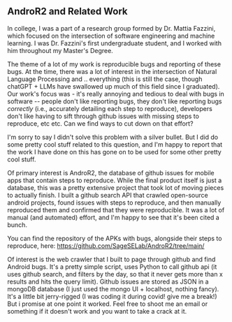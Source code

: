## AndroR2 and Related Work

In college, I was a part of a research group formed by Dr. Mattia Fazzini, which focused on the intersection of software engineering and machine learning. I was Dr. Fazzini's first undergraduate student, and I worked with him throughout my Master's Degree.

The theme of a lot of my work is reproducible bugs and reporting of these bugs. At the time, there was a lot of interest in the intersection of Natural Language Processing and .. everything (this is still the case, though chatGPT + LLMs have swallowed up much of this field since I graduated). Our work's focus was - it's really annoying and tedious to deal with bugs in software -- people don't like reporting bugs, they don't like reporting bugs *correctly* (i.e., accurately detailing each step to reproduce), developers don't like having to sift through github issues with missing steps to reproduce, etc etc. Can we find ways to cut down on that effort?

I'm sorry to say I didn't solve this problem with a silver bullet. But I did do some pretty cool stuff related to this question, and I'm happy to report that the work I have done on this has gone on to be used for some other pretty cool stuff.

Of primary interest is AndroR2, the database of github issues for mobile apps that contain steps to reproduce. While the final product itself is just a database, this was a pretty extensive project that took lot of moving pieces to actually finish. I built a github search API that crawled open-source android projects, found issues with steps to reproduce, and then manually reproduced them and confirmed that they were reproducible. It was a lot of manual (and automated) effort, and I'm happy to see that it's been cited a bunch.

You can find the repository of the APKs with bugs, alongside their steps to reproduce, here: https://github.com/SageSELab/AndroR2/tree/main/

Of interest is the web crawler that I built to page through github and find Android bugs. It's a pretty simple script, uses Python to call github api (it uses github search, and filters by the day, so that it never gets more than x results and hits the query limit). Github issues are stored as JSON in a mongoDB database (I just used the mongo UI + localhost, nothing fancy). It's a little bit jerry-rigged (I was coding it during covid! give me a break!) But i promise at one point it worked. Feel free to shoot me an email or something if it doesn't work and you want to take a crack at it.

```
